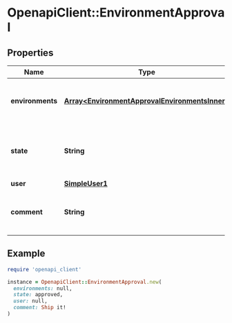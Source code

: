 # OpenapiClient::EnvironmentApproval

## Properties

| Name | Type | Description | Notes |
| ---- | ---- | ----------- | ----- |
| **environments** | [**Array&lt;EnvironmentApprovalEnvironmentsInner&gt;**](EnvironmentApprovalEnvironmentsInner.md) | The list of environments that were approved or rejected |  |
| **state** | **String** | Whether deployment to the environment(s) was approved or rejected |  |
| **user** | [**SimpleUser1**](SimpleUser1.md) |  |  |
| **comment** | **String** | The comment submitted with the deployment review |  |

## Example

```ruby
require 'openapi_client'

instance = OpenapiClient::EnvironmentApproval.new(
  environments: null,
  state: approved,
  user: null,
  comment: Ship it!
)
```

